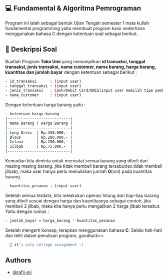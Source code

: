 
## 💻 Fundamental & Algoritma Pemrograman
Program ini ialah sebagai bentuk Ujian Tengah semester 1 mata kuliah fundamental programming yaitu membuat program kasir sederhana menggunakan bahasa C dengan ketentuan soal sebagai berikut.

## 📑 Deskripsi Soal
Buatlah Program **Toko Umi** yang menampilkan **id transaksi, tanggal transaksi, jenis transaksi, nama customer, nama barang, harga barang, kuantitas dan jumlah bayar** dengan ketentuan sebagai berikut : 
```bash
- id_transaksi      : (input user)
- tanggal_transaksi : (input user)
- jenis_transaksi   : Cash/Debit Card/QRIS(input user memilih tipe pembayaran)
- nama_customer     : (input user)

```
Dengan ketentuan harga barang yaitu :
```bash
- ketentuan_harga_barang
|----------------------------|
| Nama Barang | Harga Barang |
|----------------------------|
| Long Dress  | Rp.350.000,- |
| Blous       | Rp.280.000,- |
| Celana      | Rp.250.000,- |
| Jilbab      | Rp.75.000,-  |
|----------------------------|
```
Kemudian kita diminta untuk mencatat semua barang yang dibeli dari masing masing barang. jika tidak membeli barang tersebut(ex.tidak membeli jilbab), maka user hanya perlu menuliskan jumlah **0**(nol) pada kuantitas barang.
```bash
- kuantitas_pesanan : (input user)
```
Setelah semua terdata, kita melakukan operasi hitung dari tiap-tiap barang yang dibeli sesuai dengan harga dan kuantitasnya.sebagai contoh, jika membeli 2 jilbab, maka kita hanya perlu mengalikan 2 harga jilbab tersebut. Yaitu dengan rumus :
```bash
- jumlah_bayar = harga_barang * kuantitas_pesanan
```
Setelah mengerti konsep, terapkan menggunakan bahasa **C**. Selalu hati-hati dan teliti dalam penulisan program, goodluck><
```bash
  🦫 it's only college assignment :)
```
## Authors

- [@rafii-pii](https://github.com/rafii-pi)



